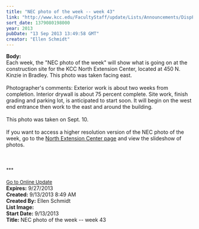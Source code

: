 ```yaml
---
title: "NEC photo of the week -- week 43"
link: "http://www.kcc.edu/FacultyStaff/update/Lists/Announcements/DispForm.aspx?ID=1244"
sort_date: 1379080198000
year: 2013
pubDate: "13 Sep 2013 13:49:58 GMT"
creator: "Ellen Schmidt"
---
```


<div><b>Body:</b> <div class="ExternalClass3F6F517B2E6E424DA3C05464DF985EF9"><div>
<div>Each week, the &quot;NEC photo of the week&quot; will show what is going on at the construction site for the KCC North Extension Center, located at 450 N. Kinzie in Bradley. This photo was taken facing east.<br /><br />Photographer's comments: Exterior work is about two weeks from completion. Interior drywall is about 75 percent complete. Site work, finish grading and parking lot, is anticipated to start soon. It will begin on the west end entrance then work to the east and around the building.</div>
<div><br />This photo was taken on Sept. 10.<br /><br />If you want to access a higher resolution version of the NEC photo of the week, go to the <a href="/Community/Collegeinfo/collegelocations/Pages/nec.aspx">North Extension Center page</a> and view the slideshow of photos. </div>
<div></div>
<div></div>
<div>
<div></div>
<div></div>
<div></div>
<div></div>
<div></div>
<div> </div>
<div> </div>
<div><br />
<div></div>
<div>
<div>
<div></div>
<div><font size="2">***</font></div>
<div><font size="2"></font></div>
<div><font size="2"></font></div>
<div><font size="2"></font></div>
<div><font size="2"></font></div>
<div><font size="2"></font></div>
<div><font size="2"></font></div>
<div><font size="2"></font></div>
<div><font size="2"></font></div>
<div><font size="2"></font> </div>
<div><font size="2"><a href="/FacultyStaff/update/Pages/dailyupdate.aspx">Go to Online Update</a></font></div>
<div><font size="2"></font></div></div></div></div></div></div></div></div>
<div><b>Expires:</b> 9/27/2013</div>
<div><b>Created:</b> 9/13/2013 8:49 AM</div>
<div><b>Created By:</b> Ellen Schmidt</div>
<div><b>List Image:</b> <a href="http://www.kcc.edu/SiteCollectionImages/NEC-2013-09-10.JPG"></a></div>
<div><b>Start Date:</b> 9/13/2013</div>
<div><b>Title:</b> NEC photo of the week -- week 43</div>
